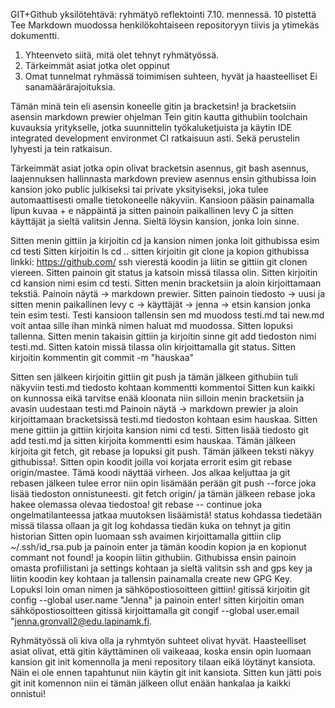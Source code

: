 GIT+Github yksilötehtävä: ryhmätyö reflektointi 7.10. mennessä. 10 pistettä
Tee Markdown muodossa henkilökohtaiseen repositoryyn tiivis ja ytimekäs dokumentti.
1.	Yhteenveto siitä, mitä olet tehnyt ryhmätyössä.
2.	Tärkeimmät asiat jotka olet oppinut
3.	Omat tunnelmat ryhmässä toimimisen suhteen, hyvät ja haasteelliset 
Ei sanamäärärajoituksia.

Tämän minä tein eli asensin koneelle gitin ja bracketsin! ja bracketsiin asensin markdown prewier ohjelman
Tein gitin kautta githubiin toolchain kuvauksia yritykselle, jotka suunnittelin työkaluketjuista ja käytin IDE integrated development environmet CI ratkaisuun asti. Sekä perustelin lyhyesti ja tein ratkaisun. 


Tärkeimmät asiat jotka opin olivat bracketsin asennus, git bash asennus, laajennuksen hallinnasta markdown preview asennus ensin githubissa loin kansion joko public julkiseksi tai private yksityiseksi, joka tulee automaattisesti omalle tietokoneelle näkyviin. Kansioon pääsin painamalla lipun kuvaa + e näppäintä ja sitten painoin paikallinen levy C  ja sitten käyttäjät ja sieltä valitsin Jenna. Sieltä löysin kansion, jonka loin sinne. 

Sitten menin gittiin ja kirjoitin cd ja kansion nimen jonka loit githubissa esim cd testi
Sitten kirjoitin ls cd .. sitten kirjoitin git clone ja kopion githubissa linkki: https://github.com/ ssh vierestä koodin ja liitin se gittiin git clonen viereen. Sitten painoin git status ja katsoin missä tilassa olin. Sitten kirjoitin cd kansion nimi esim cd testi. Sitten menin bracketsiin ja aloin kirjoittamaan tekstiä. Painoin näytä -> markdown prewier. Sitten painoin tiedosto -> uusi ja sitten menin paikallinen levy c -> käyttäjät -> jenna -> etsin kansion jonka tein esim testi. Testi kansioon tallensin sen md muodoss testi.md tai new.md voit antaa sille ihan minkä nimen haluat md muodossa. Sitten lopuksi tallenna. Sitten menin takaisin gittiin ja kirjoitin sinne git add tiedoston nimi testi.md. Sitten katoin missä tilassa olin kirjoittamalla git status. Sitten kirjoitin kommentin git commit -m "hauskaa" 

Sitten sen jälkeen kirjoitin gittiin git push ja tämän jälkeen githubiin tuli näkyviin testi.md tiedosto kohtaan kommentti kommentoi
Sitten kun kaikki on kunnossa eikä tarvitse enää kloonata niin silloin menin bracketsiin ja avasin uudestaan testi.md
Painoin näytä -> markdown prewier ja aloin kirjoittamaan bracketsissä testi.md tiedoston kohtaan esim hauskaa. Sitten mene gittiin ja gittiin kirjoita kansion nimi cd testi. Sitten lisää tiedosto git add testi.md ja sitten kirjoita kommentti esim hauskaa. Tämän jälkeen kirjoita git fetch, git rebase ja lopuksi git push. Tämän jälkeen teksti näkyy githubissa!.
Sitten opin koodit joilla voi korjata errorit esim git rebase origin/mastee. Tämä koodi näyttää virheen. Jos alkaa keljuttaa ja git rebasen jälkeen tulee error niin opin lisämään perään git push --force joka lisää tiedoston onnistuneesti. git fetch origin/ ja tämän jälkeen rebase joka hakee olemassa olevaa tiedostoa! git rebase -- continue joka ongelmatilanteessa jatkaa muutoksen lisäämistä!
status kohdassa tiedetään missä tilassa ollaan ja git log kohdassa tiedän kuka on tehnyt ja gitin historian
Sitten opin luomaan ssh avaimen kirjoittamalla gittiin clip ~/.ssh/id_rsa.pub ja painoin enter ja tämän koodin kopion ja en kopionut commant not found! ja koopin liitin githubiin. Githubissa ensin painoin omasta profiilistani ja settings kohtaan ja sieltä valitsin ssh and gps key ja liitin koodin key kohtaan ja tallensin painamalla create new GPG Key. Lopuksi loin oman nimen ja sähköpostiosoitteen gittiin! gitissä kirjoitin git config --global user.name "Jenna" ja painoin enter! sitten kirjoitin oman sähköpostiosoitteen gitissä kirjoittamalla git congif --global user.email "jenna.gronvall2@edu.lapinamk.fi.

Ryhmätyössä oli kiva olla ja ryhmtyön suhteet olivat hyvät. Haasteelliset asiat olivat, että gitin käyttäminen oli vaikeaaa, koska ensin opin luomaan kansion git init komennolla ja meni repository tilaan eikä löytänyt kansiota. Näin ei ole ennen tapahtunut niin käytin git init kansiota. Sitten kun jätti pois git init komennon niin ei tämän jälkeen ollut enään hankalaa ja kaikki onnistui!